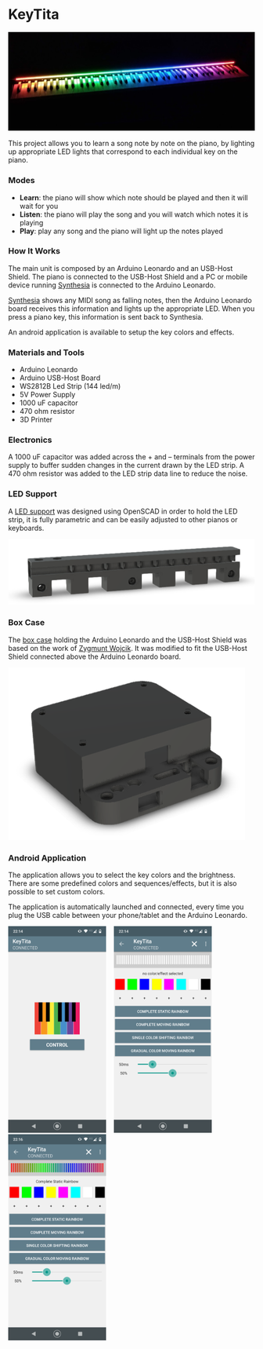 KeyTita
========

<img src="/media/keytita.png?raw=true">

This project allows you to learn a song note by note on the piano, by lighting up appropriate LED lights that correspond to each individual key on the piano.

### Modes

- <b>Learn</b>: the piano will show which note should be played and then it will wait for you
- <b>Listen</b>: the piano will play the song and you will watch which notes it is playing
- <b>Play</b>: play any song and the piano will light up the notes played

### How It Works

The main unit is composed by an Arduino Leonardo and an USB-Host Shield. The piano is connected to the USB-Host Shield and a PC or mobile device running [Synthesia](https://synthesiagame.com/) is connected to the Arduino Leonardo.

[Synthesia](https://synthesiagame.com/) shows any MIDI song as falling notes, then the Arduino Leonardo board receives this information and lights up the appropriate LED. When you press a piano key, this information is sent back to Synthesia.

An android application is available to setup the key colors and effects.

### Materials and Tools

- Arduino Leonardo
- Arduino USB-Host Board
- WS2812B Led Strip (144 led/m)
- 5V Power Supply
- 1000 uF capacitor
- 470 ohm resistor
- 3D Printer

### Electronics

A 1000 uF capacitor was added across the + and – terminals from the power supply to buffer sudden changes in the current drawn by the LED strip. A 470 ohm resistor was added to the LED strip data line to reduce the noise.

### LED Support

A [LED support](https://www.thingiverse.com/thing:4555365) was designed using OpenSCAD in order to hold the LED strip, it is fully parametric and can be easily adjusted to other pianos or keyboards.

<img src="/media/keytita_ledsupport.png?raw=true">

### Box Case

The [box case](https://github.com/zygmuntw/3D-Printed-Case-for-Arduino) holding the Arduino Leonardo and the USB-Host Shield was based on the work of [Zygmunt Wojcik](https://github.com/zygmuntw). It was modified to fit the USB-Host Shield connected above the Arduino Leonardo board.

<img src="/media/keytita_boxcase.png?raw=true">

### Android Application

The application allows you to select the key colors and the brightness. There are some predefined colors and sequences/effects, but it is also possible to set custom colors.

The application is automatically launched and connected, every time you plug the USB cable between your phone/tablet and the Arduino Leonardo.

<img src="/media/screenshot1.png?raw=true" width="200">&nbsp;&nbsp;&nbsp;&nbsp;<img src="/media/screenshot2.png?raw=true" width="200">&nbsp;&nbsp;&nbsp;&nbsp;<img src="/media/screenshot3.png?raw=true" width="200">
